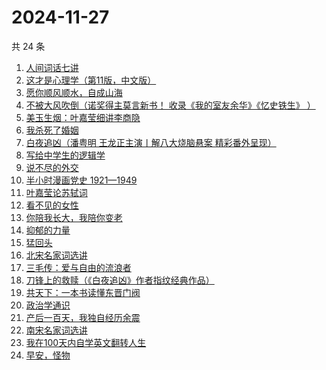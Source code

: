 # 2024-11-27

共 24 条

<!-- BEGIN WEREAD -->
<!-- 最后更新时间 2024-11-27 10:58:00 +0800 -->
1. [人间词话七讲](https://weread.qq.com/web/bookDetail/8433280071726b0d84344b8)
1. [这才是心理学（第11版，中文版）](https://weread.qq.com/web/bookDetail/be232300813ab6c03g015645)
1. [愿你顺风顺水，自成山海](https://weread.qq.com/web/bookDetail/31832b10813ab95eag0137f1)
1. [不被大风吹倒（诺奖得主莫言新书！ 收录《我的室友余华》《忆史铁生》 ）](https://weread.qq.com/web/bookDetail/2c032e80813ab95aag019524)
1. [美玉生烟：叶嘉莹细讲李商隐](https://weread.qq.com/web/bookDetail/6a53292071996d9f6a547c1)
1. [我杀死了婚姻](https://weread.qq.com/web/bookDetail/5c932450813ab95d9g0104b3)
1. [白夜追凶（潘粤明 王龙正主演丨解八大烧脑悬案 精彩番外呈现）](https://weread.qq.com/web/bookDetail/42332ea0813ab9608g0127d4)
1. [写给中学生的逻辑学](https://weread.qq.com/web/bookDetail/05e32d6072024fb305eef4c)
1. [说不尽的外交](https://weread.qq.com/web/bookDetail/42032800813ab820ag010c2e)
1. [半小时漫画党史 1921—1949](https://weread.qq.com/web/bookDetail/6b432c2072706eb76b4e507)
1. [叶嘉莹论苏轼词](https://weread.qq.com/web/bookDetail/59f32980813ab82c3g012eb5)
1. [看不见的女性](https://weread.qq.com/web/bookDetail/f1532210813ab7439g018060)
1. [你陪我长大，我陪你变老](https://weread.qq.com/web/bookDetail/b5f32640813ab95abg0174fe)
1. [抑郁的力量](https://weread.qq.com/web/bookDetail/62b32d40813ab9624g015171)
1. [猛回头](https://weread.qq.com/web/bookDetail/00f326c0813ab962dg012a16)
1. [北宋名家词选讲](https://weread.qq.com/web/bookDetail/dfb3289059f060dfb2896dc)
1. [三毛传：爱与自由的流浪者](https://weread.qq.com/web/bookDetail/8c632a20813ab95abg0168e2)
1. [刀锋上的救赎（《白夜追凶》作者指纹经典作品）](https://weread.qq.com/web/bookDetail/9b832520717059399b8c919)
1. [共天下：一本书读懂东晋门阀](https://weread.qq.com/web/bookDetail/cdf32470813ab9597g018c58)
1. [政治学通识](https://weread.qq.com/web/bookDetail/dcd32df071726b41dcd1142)
1. [产后一百天，我独自经历余震](https://weread.qq.com/web/bookDetail/56932ee0813ab95eag014831)
1. [南宋名家词选讲](https://weread.qq.com/web/bookDetail/e5432110717261dde5471bf)
1. [我在100天内自学英文翻转人生](https://weread.qq.com/web/bookDetail/c4132f0071ed8d4cc418130)
1. [早安，怪物](https://weread.qq.com/web/bookDetail/5f9326e0813ab8c3dg010320)
<!-- END WEREAD -->